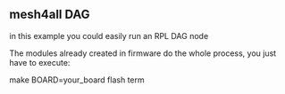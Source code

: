 ## mesh4all DAG

in this example you could easily run an RPL DAG node

The modules already created in firmware do the whole process, you just have to execute:

make BOARD=your_board flash term